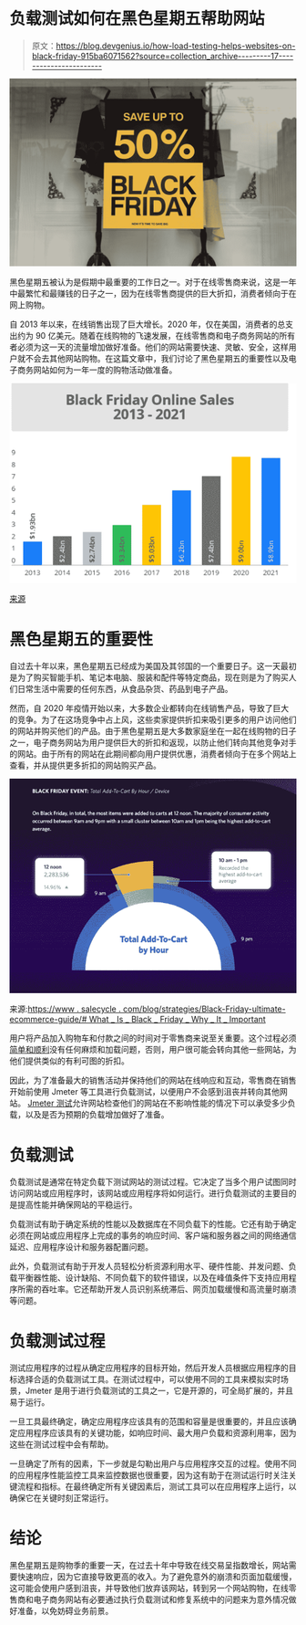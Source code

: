 # 负载测试如何在黑色星期五帮助网站

> 原文：<https://blog.devgenius.io/how-load-testing-helps-websites-on-black-friday-915ba6071562?source=collection_archive---------17----------------------->

![](img/3735f3cb92662c232612414d89721e59.png)

黑色星期五被认为是假期中最重要的工作日之一。对于在线零售商来说，这是一年中最繁忙和最赚钱的日子之一，因为在线零售商提供的巨大折扣，消费者倾向于在网上购物。

自 2013 年以来，在线销售出现了巨大增长。2020 年，仅在美国，消费者的总支出约为 90 亿美元。随着在线购物的飞速发展，在线零售商和电子商务网站的所有者必须为这一天的流量增加做好准备。他们的网站需要快速、灵敏、安全，这样用户就不会去其他网站购物。在这篇文章中，我们讨论了黑色星期五的重要性以及电子商务网站如何为一年一度的购物活动做准备。

![](img/264806a27be5e8234e49c5eb74810cb1.png)

[来源](https://www.salecycle.com/blog/strategies/black-friday-ultimate-ecommerce-guide/)

# 黑色星期五的重要性

自过去十年以来，黑色星期五已经成为美国及其邻国的一个重要日子。这一天最初是为了购买智能手机、笔记本电脑、服装和配件等特定商品，现在则是为了购买人们日常生活中需要的任何东西，从食品杂货、药品到电子产品。

然而，自 2020 年疫情开始以来，大多数企业都转向在线销售产品，导致了巨大的竞争。为了在这场竞争中占上风，这些卖家提供折扣来吸引更多的用户访问他们的网站并购买他们的产品。由于黑色星期五是大多数家庭坐在一起在线购物的日子之一，电子商务网站为用户提供巨大的折扣和返现，以防止他们转向其他竞争对手的网站。由于所有的网站在此期间都向用户提供优惠，消费者倾向于在多个网站上查看，并从提供更多折扣的网站购买产品。

![](img/120ef9001aaf7b0a2fe9e325cfc2316c.png)

来源:[https://www . salecycle . com/blog/strategies/Black-Friday-ultimate-ecommerce-guide/# What _ Is _ Black _ Friday _ Why _ It _ Important](https://www.salecycle.com/blog/strategies/black-friday-ultimate-ecommerce-guide/#What_Is_Black_Friday_Why_Is_It_Important)

用户将产品加入购物车和付款之间的时间对于零售商来说至关重要。这个过程必须[简单和顺利](https://www.salecycle.com/blog/strategies/black-friday-ultimate-ecommerce-guide/#What_Is_Black_Friday_Why_Is_It_Important)没有任何麻烦和加载问题，否则，用户很可能会转向其他一些网站，为他们提供类似的有利可图的折扣。

因此，为了准备最大的销售活动并保持他们的网站在线响应和互动，零售商在销售开始前使用 Jmeter 等工具进行负载测试，以便用户不会感到沮丧并转向其他网站。 [Jmeter 测试](https://www.blazemeter.com/blog/jmeter-tutorial)允许网站检查他们的网站在不影响性能的情况下可以承受多少负载，以及是否为预期的负载增加做好了准备。

# 负载测试

负载测试是通常在特定负载下测试网站的测试过程。它决定了当多个用户试图同时访问网站或应用程序时，该网站或应用程序将如何运行。进行负载测试的主要目的是提高性能并确保网站的平稳运行。

负载测试有助于确定系统的性能以及数据库在不同负载下的性能。它还有助于确定必须在网站或应用程序上完成的事务的响应时间、客户端和服务器之间的网络通信延迟、应用程序设计和服务器配置问题。

此外，负载测试有助于开发人员轻松分析资源利用水平、硬件性能、并发问题、负载平衡器性能、设计缺陷、不同负载下的软件错误，以及在峰值条件下支持应用程序所需的吞吐率。它还帮助开发人员识别系统滞后、网页加载缓慢和高流量时崩溃等问题。

# 负载测试过程

测试应用程序的过程从确定应用程序的目标开始，然后开发人员根据应用程序的目标选择合适的负载测试工具。在测试过程中，可以使用不同的工具来模拟实时场景，Jmeter 是用于进行负载测试的工具之一，它是开源的，可全局扩展的，并且易于运行。

一旦工具最终确定，确定应用程序应该具有的范围和容量是很重要的，并且应该确定应用程序应该具有的关键功能，如响应时间、最大用户负载和资源利用率，因为这些在测试过程中会有帮助。

一旦确定了所有的因素，下一步就是勾勒出用户与应用程序交互的过程。使用不同的应用程序性能监控工具来监控数据也很重要，因为这有助于在测试运行时关注关键流程和指标。在最终确定所有关键因素后，测试工具可以在应用程序上运行，以确保它在关键时刻正常运行。

# 结论

黑色星期五是购物季的重要一天，在过去十年中导致在线交易呈指数增长，网站需要快速响应，因为它直接导致更高的收入。为了避免意外的崩溃和页面加载缓慢，这可能会使用户感到沮丧，并导致他们放弃该网站，转到另一个网站购物，在线零售商和电子商务网站有必要通过执行负载测试和修复系统中的问题来为意外情况做好准备，以免妨碍业务前景。